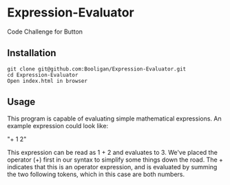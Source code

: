 # Expression-Evaluator
Code Challenge for Button

## Installation
```
git clone git@github.com:Booligan/Expression-Evaluator.git
cd Expression-Evaluator
Open index.html in browser
```
## Usage

This program is capable of evaluating simple mathematical expressions. An example expression could look like:

"+ 1 2"

This expression can be read as 1 + 2 and evaluates to 3. We've placed the operator (+) first in our syntax to simplify some things down the road. The + indicates that this is an operator expression, and is evaluated by summing the two following tokens, which in this case are both numbers.
